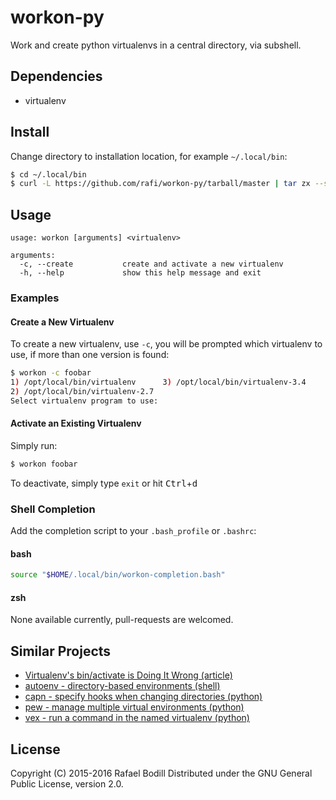 # workon-py
Work and create python virtualenvs in a central directory, via subshell.

## Dependencies
- virtualenv

## Install
Change directory to installation location, for example `~/.local/bin`:
```sh
$ cd ~/.local/bin
$ curl -L https://github.com/rafi/workon-py/tarball/master | tar zx --strip-components=1
```

## Usage
```
usage: workon [arguments] <virtualenv>

arguments:
  -c, --create           create and activate a new virtualenv
  -h, --help             show this help message and exit
```

### Examples
#### Create a New Virtualenv
To create a new virtualenv, use `-c`, you will be prompted which
virtualenv to use, if more than one version is found:
```sh
$ workon -c foobar
1) /opt/local/bin/virtualenv      3) /opt/local/bin/virtualenv-3.4
2) /opt/local/bin/virtualenv-2.7
Select virtualenv program to use:
```

#### Activate an Existing Virtualenv
Simply run:
```sh
$ workon foobar
```

To deactivate, simply type `exit` or hit <kbd>Ctrl</kbd>+<kbd>d</kbd>

### Shell Completion
Add the completion script to your `.bash_profile` or `.bashrc`:
#### bash
```sh
source "$HOME/.local/bin/workon-completion.bash"
```
#### zsh
None available currently, pull-requests are welcomed.

## Similar Projects
- [Virtualenv's bin/activate is Doing It Wrong (article)](https://gist.github.com/datagrok/2199506)
- [autoenv - directory-based environments (shell)](https://github.com/kennethreitz/autoenv)
- [capn - specify hooks when changing directories (python)](https://github.com/dustinlacewell/capn)
- [pew - manage multiple virtual environments (python)](https://github.com/berdario/pew)
- [vex - run a command in the named virtualenv (python)](https://github.com/sashahart/vex)

## License
Copyright (C) 2015-2016 Rafael Bodill
Distributed under the GNU General Public License, version 2.0.
